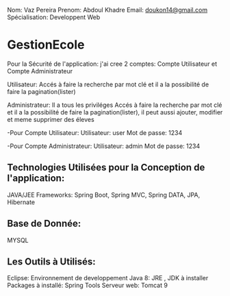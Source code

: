 Nom: Vaz Pereira
Prenom: Abdoul Khadre
Email: doukon14@gmail.com
Spécialisation: Developpent Web


# GestionEcole
Pour la  Sécurité de l'application:
j'ai cree 2 comptes: Compte Utilisateur et Compte Administrateur

Utilisateur: Accés  à faire la recherche par mot clé et il a la possibilité de faire la pagination(lister)

Administrateur: Il a tous les priviléges
Accés  à faire la recherche par mot clé et il a la possibilité de faire la pagination(lister), il peut aussi ajouter,  modifier
et meme supprimer des éleves

-Pour Compte Utilisateur:
   Utilisateur: user
   Mot de passe: 1234
   
-Pour Compte Administrateur:
   Utilisateur: admin
   Mot de passe: 1234

Technologies Utilisées pour la Conception de l'application:
----------------------------------------------------------
JAVA/JEE
Frameworks: Spring Boot, Spring MVC, Spring  DATA, JPA, Hibernate

Base de Donnée:
--------------
MYSQL

Les Outils à Utilisés:
----------------------
Eclipse: Environnement de developpement
Java 8: JRE , JDK  à installer
Packages à installé: Spring Tools
Serveur web: Tomcat 9
